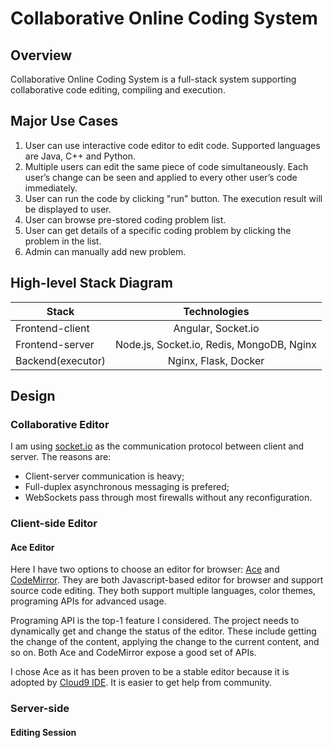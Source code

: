 # Collaborative Online Coding System
## Overview
Collaborative Online Coding System is a full-stack system supporting collaborative code editing, compiling and execution.
## Major Use Cases
1. User can use interactive code editor to edit code. Supported languages are Java, C++ and Python.
2. Multiple users can edit the same piece of code simultaneously. Each user’s change can be seen and applied to every other user’s code immediately.
3. User can run the code by clicking "run" button. The execution result will be displayed to user.
4. User can browse pre-stored coding problem list.
5. User can get details of a specific coding problem by clicking the problem in the list.
6. Admin can manually add new problem.
## High-level Stack Diagram
| Stack         | Technologies  |
| ------------- |:-------------:|
| Frontend-client | Angular, Socket.io |
| Frontend-server | Node.js, Socket.io, Redis, MongoDB, Nginx|
| Backend(executor) | Nginx, Flask, Docker|
## Design
### Collaborative Editor
I am using [socket.io](https://socket.io) as the communication protocol between client and server. The reasons are:
* Client-server communication is heavy;
* Full-duplex asynchronous messaging is prefered;
* WebSockets pass through most firewalls without any reconfiguration.
### Client-side Editor
#### Ace Editor
Here I have two options to choose an editor for browser: [Ace](https://ace.c9.io) and [CodeMirror](https://codemirror.net). They are both Javascript-based editor for browser and support source code editing. They both support multiple languages, color themes, programing APIs for advanced usage.

Programing API is the top-1 feature I considered. The project needs to dynamically get and change the status of the editor. These include getting the change of the content, applying the change to the current content, and so on. Both Ace and CodeMirror expose a good set of APIs.

I chose Ace as it has been proven to be a stable editor because it is adopted by [Cloud9 IDE](https://c9.io/login). It is easier to get help from community.
### Server-side
#### Editing Session



